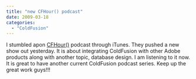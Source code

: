 ```yaml
---
title: "new CFHour() podcast"
date: 2009-03-18
categories: 
  - "ColdFusion"
---
```


I stumbled apon [CFHour()](http://www.cfhour.com/) podcast through iTunes. They pushed a new show out yesterday. It is about integrating ColdFusion with other Adobe products along with another topic, database design. I am listening to it now. It is great to have another current ColdFusion podcast series. Keep up the great work guys!!!
